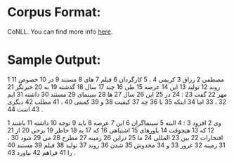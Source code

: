 ﻿Corpus Format:
===============
CoNLL. You can find more info [here](http://nextens.uvt.nl/depparse-wiki/DataFormat).

Sample Output:
===============
1	مصطفی
2	رزاق
3	کریمی
4	،
5	کارگردان
6	فیلم
7	های
8	مستند
9	در
10	خصوص
11	روند
12	تولید
13	این
14	عرصه
15	طی
16	چند
17	سال
18	گذشته
19	به
20	خبرنگر
21	مهر
22	گفت
23	:
24	در
25	این
26	سال
27	ها
28	سینمای
29	مستند
30	داشته
31	ایم
32	،
33	اما
34	اینکه
35	با
36	چه
37	کیفیت
38	و
39	کمیتی
40	،
41	مطلب
42	دیگری
43	است
44	.

1	وی
2	افزود
3	:
4	البته
5	سینماگران
6	این
7	عرصه
8	باید
9	توجه
10	داشته
11	باشند
12	که
13	هیچوقت
14	باورهای
15	اشتباهی
16	که
17	به
18	خاطر
19	برخی
20	از
21	افتخارات
22	بین
23	المللی
24	ما
25	دراین
26	زمینه
27	مطرح
28	می
29	شود
30	،
31	زمینه
32	غرور
33	و
34	مخدوش
35	شدن
36	روند
37	تولید
38	فیلم
39	مستند
40	را
41	فراهم
42	نیاورد
43	.
